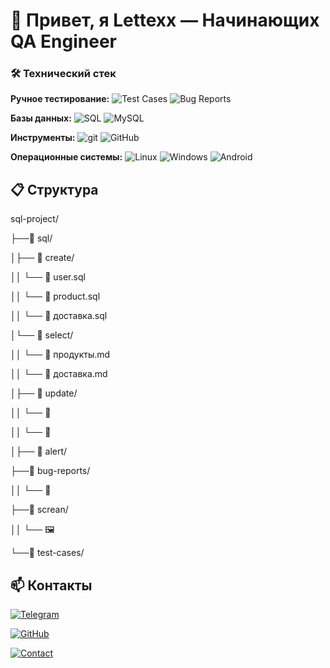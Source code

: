 # 👋 Привет, я Lettexx — Начинающих QA Engineer

### 🛠️ Технический стек

**Ручное тестирование:** 
![Test Cases](https://img.shields.io/badge/Test_Cases-✓-green)
![Bug Reports](https://img.shields.io/badge/Bug_Reports-✓-green)

**Базы данных:**
![SQL](https://img.shields.io/badge/SQL-4479A1?style=flat&logo=postgresql&logoColor=white)
![MySQL](https://img.shields.io/badge/MySQL-4479A1?style=flat&logo=mysql&logoColor=white)

**Инструменты:**
![git](https://img.shields.io/badge/Git-F05032?style=flat&logo=git&logoColor=white)
![GitHub](https://img.shields.io/badge/GitHub-181717?style=flat&logo=github&logoColor=white)

**Операционные системы:**
![Linux](https://img.shields.io/badge/Linux-Debian-A81D33?style=flat&logo=debian&logoColor=white)
![Windows](https://img.shields.io/badge/Windows-0078D6?style=flat&logo=windows&logoColor=white)
![Android](https://img.shields.io/badge/Android-3DDC84?style=flat&logo=android&logoColor=white)

## 📋 Структура 


sql-project/

├──📁 sql/

│├── 📁 create/

││   └── 📄 user.sql

││   └── 📄 product.sql

││   └── 📄 доставка.sql

│└── 📁 select/

││   └── 📄 продукты.md

││   └── 📄 доставка.md

│├── 📁 update/

││   └── 📄 

││   └── 📄 

│├── 📁 alert/

├──📁 bug-reports/

││   └── 📄 

├──📁 screan/

││   └── 🖼️

└──📁 test-cases/


## 📫 Контакты
[![Telegram](https://img.shields.io/badge/Telegram-@lettexx_A-26A5E4?style=for-the-badge&logo=telegram&logoColor=white)](https://t.me/lettexx_A)

[![GitHub](https://img.shields.io/badge/GitHub-Lettexx-181717?style=for-the-badge&logo=github&logoColor=white)](https://github.com/LattexxA)

[![Contact](https://img.shields.io/badge/Email-lettexx@outlook.com-0078D4?style=for-the-badge&logo=microsoftoutlook&logoColor=white)](mailto:lettexx@outlook.com)

